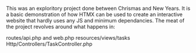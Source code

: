 This was an exploritory project done between Chrismas and New Years. It is a basic demonstration of how HTMX can be used to create an interactive website that hardly uses any JS and minimum dependancies. The meat of the project revolves around what happens in:

routes/api.php and web.php 
resources/views/tasks
Http/Controllers/TaskController.php

